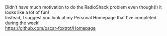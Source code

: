 Didn't have much motivation to do the RadioShack problem even though(!) it looks like a lot of fun! <br>
Instead, I suggest you look at my Personal Homepage that I've completed during the week! <br>
https://github.com/oscar-foxtrot/Homepage
